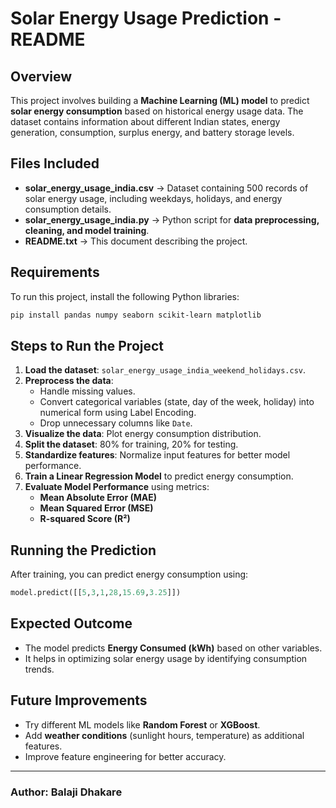 # Solar Energy Usage Prediction - README

## Overview
This project involves building a **Machine Learning (ML) model** to predict **solar energy consumption** based on historical energy usage data. The dataset contains information about different Indian states, energy generation, consumption, surplus energy, and battery storage levels.

## Files Included
- **solar_energy_usage_india.csv** → Dataset containing 500 records of solar energy usage, including weekdays, holidays, and energy consumption details.
- **solar_energy_usage_india.py** → Python script for **data preprocessing, cleaning, and model training**.
- **README.txt** → This document describing the project.

## Requirements
To run this project, install the following Python libraries:
```bash
pip install pandas numpy seaborn scikit-learn matplotlib
```

## Steps to Run the Project
1. **Load the dataset**: `solar_energy_usage_india_weekend_holidays.csv`.
2. **Preprocess the data**:
   - Handle missing values.
   - Convert categorical variables (state, day of the week, holiday) into numerical form using Label Encoding.
   - Drop unnecessary columns like `Date`.
3. **Visualize the data**: Plot energy consumption distribution.
4. **Split the dataset**: 80% for training, 20% for testing.
5. **Standardize features**: Normalize input features for better model performance.
6. **Train a Linear Regression Model** to predict energy consumption.
7. **Evaluate Model Performance** using metrics:
   - **Mean Absolute Error (MAE)**
   - **Mean Squared Error (MSE)**
   - **R-squared Score (R²)**

## Running the Prediction
After training, you can predict energy consumption using:
```python
model.predict([[5,3,1,28,15.69,3.25]])
```

## Expected Outcome
- The model predicts **Energy Consumed (kWh)** based on other variables.
- It helps in optimizing solar energy usage by identifying consumption trends.

## Future Improvements
- Try different ML models like **Random Forest** or **XGBoost**.
- Add **weather conditions** (sunlight hours, temperature) as additional features.
- Improve feature engineering for better accuracy.

---
### Author: Balaji Dhakare

